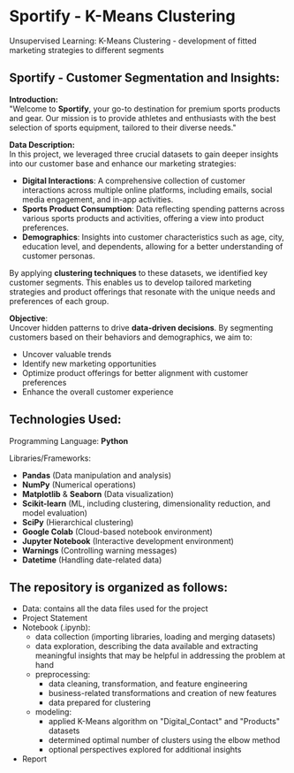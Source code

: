 # Sportify - K-Means Clustering
Unsupervised Learning: K-Means Clustering - development of fitted marketing strategies to different segments

## Sportify - Customer Segmentation and Insights:
**Introduction:** <br>
"Welcome to **Sportify**, your go-to destination for premium sports products and gear. Our mission is to provide athletes and enthusiasts with the best selection of sports equipment, tailored to their diverse needs."

**Data Description:** <br>
In this project, we leveraged three crucial datasets to gain deeper insights into our customer base and enhance our marketing strategies:
- **Digital Interactions**: A comprehensive collection of customer interactions across multiple online platforms, including emails, social media engagement, and in-app activities.
- **Sports Product Consumption**: Data reflecting spending patterns across various sports products and activities, offering a view into product preferences.
- **Demographics**: Insights into customer characteristics such as age, city, education level, and dependents, allowing for a better understanding of customer personas.

By applying **clustering techniques** to these datasets, we identified key customer segments. This enables us to develop tailored marketing strategies and product offerings that resonate with the unique needs and preferences of each group.

**Objective**: <br>
Uncover hidden patterns to drive **data-driven decisions**. By segmenting customers based on their behaviors and demographics, we aim to:

- Uncover valuable trends
- Identify new marketing opportunities
- Optimize product offerings for better alignment with customer preferences
- Enhance the overall customer experience

## Technologies Used:
Programming Language: **Python**

Libraries/Frameworks:
- **Pandas** (Data manipulation and analysis)
- **NumPy** (Numerical operations)
- **Matplotlib** & **Seaborn** (Data visualization)
- **Scikit-learn** (ML, including clustering, dimensionality reduction, and model evaluation)
- **SciPy** (Hierarchical clustering)
- **Google Colab** (Cloud-based notebook environment)
- **Jupyter Notebook** (Interactive development environment)
- **Warnings** (Controlling warning messages)
- **Datetime** (Handling date-related data)

## The repository is organized as follows:
- Data: contains all the data files used for the project
- Project Statement
- Notebook (.ipynb):
  - data collection (importing libraries, loading and merging datasets)
  - data exploration, describing the data available and extracting meaningful insights that may be helpful in addressing the problem at hand
  - preprocessing:
    - data cleaning, transformation, and feature engineering
    - business-related transformations and creation of new features
    - data prepared for clustering
  - modeling:
    - applied K-Means algorithm on "Digital_Contact" and "Products" datasets
    - determined optimal number of clusters using the elbow method
    - optional perspectives explored for additional insights 
- Report
